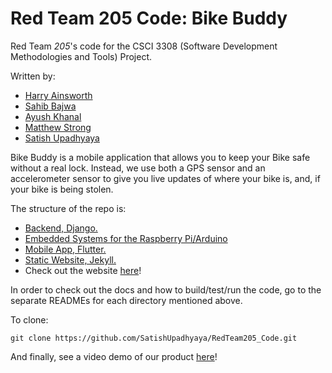 # Red Team 205 Code: Bike Buddy


Red Team *205*'s code for the CSCI 3308 (Software Development Methodologies and Tools) Project.

Written by:

<ul>
  <li><a href="https://github.com/hainsworth99">Harry Ainsworth</a></li>
  <li><a href="https://github.com/sahibbajwa">Sahib Bajwa</a></li>
  <li><a href="https://github.com/jptboy">Ayush Khanal</a></li>
  <li><a href="https://github.com/peasant98">Matthew Strong</a></li>
  <li><a href="https://github.com/SatishUpadhyaya">Satish Upadhyaya</a></li>
</ul>

Bike Buddy is a mobile application that allows you to keep your Bike safe without a real lock.
Instead, we use both a GPS sensor and an accelerometer sensor to give you live updates of where your 
bike is, and, if your bike is being stolen.

The structure of the repo is:

<ul>
  <li><a href="https://github.com/SatishUpadhyaya/RedTeam205_Code/tree/master/Backend">Backend, Django.</a></li>
  <li><a href="https://github.com/SatishUpadhyaya/RedTeam205_Code/tree/master/EmbeddedProgram">Embedded Systems for the Raspberry Pi/Arduino</a></li>
  <li><a href="https://github.com/SatishUpadhyaya/RedTeam205_Code/tree/master/MobileApp/bikebuddy">Mobile App, Flutter.</a></li>
  <li><a href="https://github.com/SatishUpadhyaya/RedTeam205_Code/tree/master/Website">Static Website, Jekyll.</a></li>
  <li>Check out the website <a href="https://bike.udana.systems/">here</a>!</li>
</ul>

In order to check out the docs and how to build/test/run the code, go to the separate READMEs for each directory mentioned above. 

To clone:

`git clone https://github.com/SatishUpadhyaya/RedTeam205_Code.git`

And finally, see a video demo of our product <a href="https://www.youtube.com/watch?v=8Ok3GaQxGu4">here</a>!